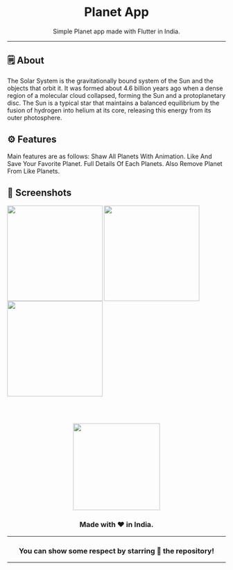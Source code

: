 <div align="center">

<img src="">


# **Planet App**
Simple Planet app made with Flutter in India.

---

</div>



## 🗒 About

The Solar System is the gravitationally bound system of the Sun and the objects that orbit it. It was formed about 4.6 billion years ago when a dense region of a molecular cloud collapsed, forming the Sun and a protoplanetary disc. The Sun is a typical star that maintains a balanced equilibrium by the fusion of hydrogen into helium at its core, releasing this energy from its outer photosphere. 

## ⚙️ Features
Main features are as follows:
Shaw All Planets With Animation.
Like And Save Your Favorite Planet.
Full Details Of Each Planets.
Also Remove Planet From Like Planets.
## 📲 Screenshots

<img align="left" src="" width="220px">
<img align="left" src="" width="220px">
<img src="" width="220px">


<br><br>



<div align="center">

<img src="./assets/icons/logo.png" width="200px" height="200px">

### Made with ❤️ in India.
---
### You can show some respect by starring 🌟 the repository!
---
</div>
